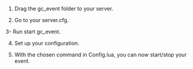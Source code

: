 1. Drag the gc_event folder to your server.

2. Go to your server.cfg.

3- Run start gc_event.

4. Set up your configuration.
  
6. With the chosen command in Config.lua, you can now start/stop your event.
